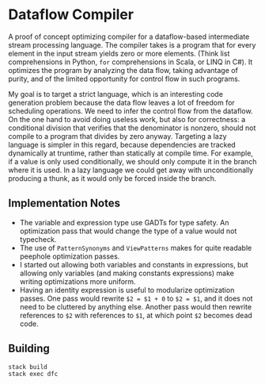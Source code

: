 # Dataflow Compiler

A proof of concept optimizing compiler for a dataflow-based intermediate stream
processing language. The compiler takes is a program that for every element in
the input stream yields zero or more elements. (Think list comprehensions in
Python, `for` comprehensions in Scala, or LINQ in C#). It optimizes the program
by analyzing the data flow, taking advantage of purity, and of the limited
opportunity for control flow in such programs.

My goal is to target a strict language, which is an interesting code generation
problem because the data flow leaves a lot of freedom for scheduling operations.
We need to infer the control flow from the dataflow. On the one hand to avoid
doing useless work, but also for correctness: a conditional division that
verifies that the denominator is nonzero, should not compile to a program that
divides by zero anyway. Targeting a lazy language is simpler in this regard,
because dependencies are tracked dynamically at truntime, rather than statically
at compile time. For example, if a value is only used conditionally, we should
only compute it in the branch where it is used. In a lazy language we could get
away with unconditionally producing a thunk, as it would only be forced inside
the branch.

## Implementation Notes

 * The variable and expression type use GADTs for type safety. An optimization
   pass that would change the type of a value would not typecheck.
 * The use of `PatternSynonyms` and `ViewPatterns` makes for quite readable
   peephole optimization passes.
 * I started out allowing both variables and constants in expressions, but
   allowing only variables (and making constants expressions) make writing
   optimizations more uniform.
 * Having an identity expression is useful to modularize optimization passes.
   One pass would rewrite `$2 = $1 + 0` to `$2 = $1`, and it does not need to
   be cluttered by anything else. Another pass would then rewrite references to
   `$2` with references to `$1`, at which point `$2` becomes dead code.

## Building

    stack build
    stack exec dfc

